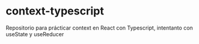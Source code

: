 # context-typescript
Repositorio para prácticar context en React con Typescript, intentanto con useState y useReducer
